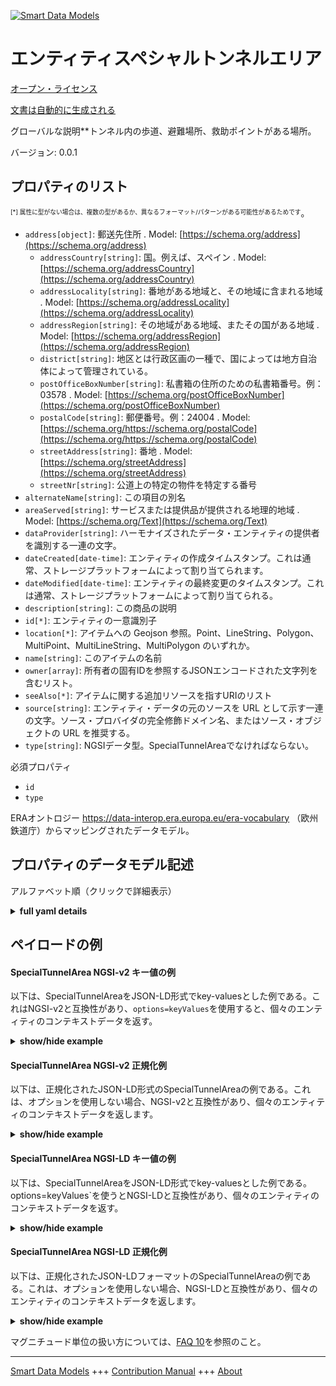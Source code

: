 <!-- 10-Header -->  
[![Smart Data Models](https://smartdatamodels.org/wp-content/uploads/2022/01/SmartDataModels_logo.png "Logo")](https://smartdatamodels.org)  
エンティティスペシャルトンネルエリア  
==================<!-- /10-Header -->  
<!-- 15-License -->  
[オープン・ライセンス](https://github.com/smart-data-models//dataModel.ERA/blob/master/SpecialTunnelArea/LICENSE.md)  
[文書は自動的に生成される](https://docs.google.com/presentation/d/e/2PACX-1vTs-Ng5dIAwkg91oTTUdt8ua7woBXhPnwavZ0FxgR8BsAI_Ek3C5q97Nd94HS8KhP-r_quD4H0fgyt3/pub?start=false&loop=false&delayms=3000#slide=id.gb715ace035_0_60)  
<!-- /15-License -->  
<!-- 20-Description -->  
グローバルな説明**トンネル内の歩道、避難場所、救助ポイントがある場所。  
バージョン: 0.0.1  
<!-- /20-Description -->  
<!-- 30-PropertiesList -->  

## プロパティのリスト  

<sup><sub>[*] 属性に型がない場合は、複数の型があるか、異なるフォーマット/パターンがある可能性があるためです</sub></sup>。  
- `address[object]`: 郵送先住所  . Model: [https://schema.org/address](https://schema.org/address)	- `addressCountry[string]`: 国。例えば、スペイン  . Model: [https://schema.org/addressCountry](https://schema.org/addressCountry)  
	- `addressLocality[string]`: 番地がある地域と、その地域に含まれる地域  . Model: [https://schema.org/addressLocality](https://schema.org/addressLocality)  
	- `addressRegion[string]`: その地域がある地域、またその国がある地域  . Model: [https://schema.org/addressRegion](https://schema.org/addressRegion)  
	- `district[string]`: 地区とは行政区画の一種で、国によっては地方自治体によって管理されている。    
	- `postOfficeBoxNumber[string]`: 私書箱の住所のための私書箱番号。例：03578  . Model: [https://schema.org/postOfficeBoxNumber](https://schema.org/postOfficeBoxNumber)  
	- `postalCode[string]`: 郵便番号。例：24004  . Model: [https://schema.org/https://schema.org/postalCode](https://schema.org/https://schema.org/postalCode)  
	- `streetAddress[string]`: 番地  . Model: [https://schema.org/streetAddress](https://schema.org/streetAddress)  
	- `streetNr[string]`: 公道上の特定の物件を特定する番号    
- `alternateName[string]`: この項目の別名  - `areaServed[string]`: サービスまたは提供品が提供される地理的地域  . Model: [https://schema.org/Text](https://schema.org/Text)- `dataProvider[string]`: ハーモナイズされたデータ・エンティティの提供者を識別する一連の文字。  - `dateCreated[date-time]`: エンティティの作成タイムスタンプ。これは通常、ストレージプラットフォームによって割り当てられます。  - `dateModified[date-time]`: エンティティの最終変更のタイムスタンプ。これは通常、ストレージプラットフォームによって割り当てられる。  - `description[string]`: この商品の説明  - `id[*]`: エンティティの一意識別子  - `location[*]`: アイテムへの Geojson 参照。Point、LineString、Polygon、MultiPoint、MultiLineString、MultiPolygon のいずれか。  - `name[string]`: このアイテムの名前  - `owner[array]`: 所有者の固有IDを参照するJSONエンコードされた文字列を含むリスト。  - `seeAlso[*]`: アイテムに関する追加リソースを指すURIのリスト  - `source[string]`: エンティティ・データの元のソースを URL として示す一連の文字。ソース・プロバイダの完全修飾ドメイン名、またはソース・オブジェクトの URL を推奨する。  - `type[string]`: NGSIデータ型。SpecialTunnelAreaでなければならない。  <!-- /30-PropertiesList -->  
<!-- 35-RequiredProperties -->  
必須プロパティ  
- `id`  - `type`  <!-- /35-RequiredProperties -->  
<!-- 40-RequiredProperties -->  
ERAオントロジー https://data-interop.era.europa.eu/era-vocabulary （欧州鉄道庁）からマッピングされたデータモデル。  
<!-- /40-RequiredProperties -->  
<!-- 50-DataModelHeader -->  
## プロパティのデータモデル記述  
アルファベット順（クリックで詳細表示）  
<!-- /50-DataModelHeader -->  
<!-- 60-ModelYaml -->  
<details><summary><strong>full yaml details</strong></summary>    
```yaml  
SpecialTunnelArea:    
  description: 'Area or location within a tunnel where  there is a walkway, evacuation and rescue points.'    
  properties:    
    address:    
      description: The mailing address    
      properties:    
        addressCountry:    
          description: 'The country. For example, Spain'    
          type: string    
          x-ngsi:    
            model: https://schema.org/addressCountry    
            type: Property    
        addressLocality:    
          description: 'The locality in which the street address is, and which is in the region'    
          type: string    
          x-ngsi:    
            model: https://schema.org/addressLocality    
            type: Property    
        addressRegion:    
          description: 'The region in which the locality is, and which is in the country'    
          type: string    
          x-ngsi:    
            model: https://schema.org/addressRegion    
            type: Property    
        district:    
          description: 'A district is a type of administrative division that, in some countries, is managed by the local government'    
          type: string    
          x-ngsi:    
            type: Property    
        postOfficeBoxNumber:    
          description: 'The post office box number for PO box addresses. For example, 03578'    
          type: string    
          x-ngsi:    
            model: https://schema.org/postOfficeBoxNumber    
            type: Property    
        postalCode:    
          description: 'The postal code. For example, 24004'    
          type: string    
          x-ngsi:    
            model: https://schema.org/https://schema.org/postalCode    
            type: Property    
        streetAddress:    
          description: The street address    
          type: string    
          x-ngsi:    
            model: https://schema.org/streetAddress    
            type: Property    
        streetNr:    
          description: Number identifying a specific property on a public street    
          type: string    
          x-ngsi:    
            type: Property    
      type: object    
      x-ngsi:    
        model: https://schema.org/address    
        type: Property    
    alternateName:    
      description: An alternative name for this item    
      type: string    
      x-ngsi:    
        type: Property    
    areaServed:    
      description: The geographic area where a service or offered item is provided    
      type: string    
      x-ngsi:    
        model: https://schema.org/Text    
        type: Property    
    dataProvider:    
      description: A sequence of characters identifying the provider of the harmonised data entity    
      type: string    
      x-ngsi:    
        type: Property    
    dateCreated:    
      description: Entity creation timestamp. This will usually be allocated by the storage platform    
      format: date-time    
      type: string    
      x-ngsi:    
        type: Property    
    dateModified:    
      description: Timestamp of the last modification of the entity. This will usually be allocated by the storage platform    
      format: date-time    
      type: string    
      x-ngsi:    
        type: Property    
    description:    
      description: A description of this item    
      type: string    
      x-ngsi:    
        type: Property    
    id:    
      anyOf:    
        - description: Identifier format of any NGSI entity    
          maxLength: 256    
          minLength: 1    
          pattern: ^[\w\-\.\{\}\$\+\*\[\]`|~^@!,:\\]+$    
          type: string    
          x-ngsi:    
            type: Property    
        - description: Identifier format of any NGSI entity    
          format: uri    
          type: string    
          x-ngsi:    
            type: Property    
      description: Unique identifier of the entity    
      x-ngsi:    
        type: Property    
    location:    
      description: 'Geojson reference to the item. It can be Point, LineString, Polygon, MultiPoint, MultiLineString or MultiPolygon'    
      oneOf:    
        - description: Geojson reference to the item. Point    
          properties:    
            bbox:    
              items:    
                type: number    
              minItems: 4    
              type: array    
            coordinates:    
              items:    
                type: number    
              minItems: 2    
              type: array    
            type:    
              enum:    
                - Point    
              type: string    
          required:    
            - type    
            - coordinates    
          title: GeoJSON Point    
          type: object    
          x-ngsi:    
            type: GeoProperty    
        - description: Geojson reference to the item. LineString    
          properties:    
            bbox:    
              items:    
                type: number    
              minItems: 4    
              type: array    
            coordinates:    
              items:    
                items:    
                  type: number    
                minItems: 2    
                type: array    
              minItems: 2    
              type: array    
            type:    
              enum:    
                - LineString    
              type: string    
          required:    
            - type    
            - coordinates    
          title: GeoJSON LineString    
          type: object    
          x-ngsi:    
            type: GeoProperty    
        - description: Geojson reference to the item. Polygon    
          properties:    
            bbox:    
              items:    
                type: number    
              minItems: 4    
              type: array    
            coordinates:    
              items:    
                items:    
                  items:    
                    type: number    
                  minItems: 2    
                  type: array    
                minItems: 4    
                type: array    
              type: array    
            type:    
              enum:    
                - Polygon    
              type: string    
          required:    
            - type    
            - coordinates    
          title: GeoJSON Polygon    
          type: object    
          x-ngsi:    
            type: GeoProperty    
        - description: Geojson reference to the item. MultiPoint    
          properties:    
            bbox:    
              items:    
                type: number    
              minItems: 4    
              type: array    
            coordinates:    
              items:    
                items:    
                  type: number    
                minItems: 2    
                type: array    
              type: array    
            type:    
              enum:    
                - MultiPoint    
              type: string    
          required:    
            - type    
            - coordinates    
          title: GeoJSON MultiPoint    
          type: object    
          x-ngsi:    
            type: GeoProperty    
        - description: Geojson reference to the item. MultiLineString    
          properties:    
            bbox:    
              items:    
                type: number    
              minItems: 4    
              type: array    
            coordinates:    
              items:    
                items:    
                  items:    
                    type: number    
                  minItems: 2    
                  type: array    
                minItems: 2    
                type: array    
              type: array    
            type:    
              enum:    
                - MultiLineString    
              type: string    
          required:    
            - type    
            - coordinates    
          title: GeoJSON MultiLineString    
          type: object    
          x-ngsi:    
            type: GeoProperty    
        - description: Geojson reference to the item. MultiLineString    
          properties:    
            bbox:    
              items:    
                type: number    
              minItems: 4    
              type: array    
            coordinates:    
              items:    
                items:    
                  items:    
                    items:    
                      type: number    
                    minItems: 2    
                    type: array    
                  minItems: 4    
                  type: array    
                type: array    
              type: array    
            type:    
              enum:    
                - MultiPolygon    
              type: string    
          required:    
            - type    
            - coordinates    
          title: GeoJSON MultiPolygon    
          type: object    
          x-ngsi:    
            type: GeoProperty    
      x-ngsi:    
        type: GeoProperty    
    name:    
      description: The name of this item    
      type: string    
      x-ngsi:    
        type: Property    
    owner:    
      description: A List containing a JSON encoded sequence of characters referencing the unique Ids of the owner(s)    
      items:    
        anyOf:    
          - description: Identifier format of any NGSI entity    
            maxLength: 256    
            minLength: 1    
            pattern: ^[\w\-\.\{\}\$\+\*\[\]`|~^@!,:\\]+$    
            type: string    
            x-ngsi:    
              type: Property    
          - description: Identifier format of any NGSI entity    
            format: uri    
            type: string    
            x-ngsi:    
              type: Property    
        description: Unique identifier of the entity    
        x-ngsi:    
          type: Property    
      type: array    
      x-ngsi:    
        type: Property    
    seeAlso:    
      description: list of uri pointing to additional resources about the item    
      oneOf:    
        - items:    
            format: uri    
            type: string    
          minItems: 1    
          type: array    
        - format: uri    
          type: string    
      x-ngsi:    
        type: Property    
    source:    
      description: 'A sequence of characters giving the original source of the entity data as a URL. Recommended to be the fully qualified domain name of the source provider, or the URL to the source object'    
      type: string    
      x-ngsi:    
        type: Property    
    type:    
      description: NGSI data type. It has to be SpecialTunnelArea    
      enum:    
        - SpecialTunnelArea    
      type: string    
      x-ngsi:    
        type: Property    
  required:    
    - id    
    - type    
  type: object    
  x-derived-from: http://data.europa.eu/949/SpecialTunnelArea    
  x-disclaimer: 'Redistribution and use in source and binary forms, with or without modification, are permitted  provided that the license conditions are met. Copyleft (c) 2023 Contributors to Smart Data Models Program'    
  x-license-url: https://github.com/smart-data-models/dataModel.ERA/blob/master/SpecialTunnelArea/LICENSE.md    
  x-model-schema: https://smart-data-models.github.io/dataModel.ERA/Certificate/schema.json    
  x-model-tags: 'ERA vocabulary, railway, train'    
  x-version: 0.0.1    
```  
</details>    
<!-- /60-ModelYaml -->  
<!-- 70-MiddleNotes -->  
<!-- /70-MiddleNotes -->  
<!-- 80-Examples -->  
## ペイロードの例  
#### SpecialTunnelArea NGSI-v2 キー値の例  
以下は、SpecialTunnelAreaをJSON-LD形式でkey-valuesとした例である。これはNGSI-v2と互換性があり、`options=keyValues`を使用すると、個々のエンティティのコンテキストデータを返す。  
<details><summary><strong>show/hide example</strong></summary>    
```json  
{  
  "id": "urn:ngsi-ld:SpecialTunnelArea:id:LFLJ:85738742",  
  "dateCreated": "1988-01-11T13:27:45Z",  
  "dateModified": "2010-12-08T20:17:03Z",  
  "source": "Owner kid middle worry po",  
  "name": "Idea able accept. Always four majority education wait. South east t",  
  "alternateName": "Program teacher speech police mission word. System according within wall use side performance off. Travel oil organization traditional two.",  
  "description": "Center these own security subject ability once. Catch animal office poor.",  
  "dataProvider": "Middle to quickly industry cell. Skin many research system service. View population inside help wall list serve.",  
  "owner": [  
    "urn:ngsi-ld:SpecialTunnelArea:items:WFVO:31498652",  
    "urn:ngsi-ld:SpecialTunnelArea:items:ZFBW:53633422"  
  ],  
  "seeAlso": [  
    "urn:ngsi-ld:SpecialTunnelArea:items:GMKJ:39779882"  
  ],  
  "location": {  
    "type": "Point",  
    "coordinates": [  
      -4.1411545,  
      -167.120745  
    ]  
  },  
  "address": {  
    "streetAddress": "Build next e",  
    "addressLocality": "Special campaign he two final actually before treat. Continue miss be young ",  
    "addressRegion": "Upon writer local bring last agent seem. Wind participant seem ask try various image.",  
    "addressCountry": "Trouble phone be. Health last brother attack defense power identify.",  
    "postalCode": "Environmental bag officer do ball. Soc",  
    "postOfficeBoxNumber": "Arrive question describe throughout official contain which. Wife as te",  
    "streetNr": "Focus still amount him individual number ground. Piece chair opportunity most become.",  
    "district": "Pattern over scientist important"  
  },  
  "areaServed": "Current upon put current. His find imagine high course why sea.",  
  "type": "SpecialTunnelArea",  
  "context": [  
    "https://raw.githubusercontent.com/smart-data-models/dataModel.ERA/master/context.jsonld"  
  ]  
}  
```  
</details>  
#### SpecialTunnelArea NGSI-v2 正規化例  
以下は、正規化されたJSON-LD形式のSpecialTunnelAreaの例である。これは、オプションを使用しない場合、NGSI-v2と互換性があり、個々のエンティティのコンテキストデータを返します。  
<details><summary><strong>show/hide example</strong></summary>    
```json  
{  
  "id": "urn:ngsi-ld:SpecialTunnelArea:id:LFLJ:85738742",  
  "dateCreated": {  
    "type": "DateTime",  
    "value": "1988-01-11T13:27:45Z"  
  },  
  "dateModified": {  
    "type": "DateTime",  
    "value": "2010-12-08T20:17:03Z"  
  },  
  "source": {  
    "type": "Text",  
    "value": "Owner kid middle worry po"  
  },  
  "name": {  
    "type": "Text",  
    "value": "Idea able accept. Always four majority education wait. South east t"  
  },  
  "alternateName": {  
    "type": "Text",  
    "value": "Program teacher speech police mission word. System according within wall use side performance off. Travel oil organization traditional two."  
  },  
  "description": {  
    "type": "Text",  
    "value": "Center these own security subject ability once. Catch animal office poor."  
  },  
  "dataProvider": {  
    "type": "Text",  
    "value": "Middle to quickly industry cell. Skin many research system service. View population inside help wall list serve."  
  },  
  "owner": {  
    "type": "StructuredValue",  
    "value": [  
      "urn:ngsi-ld:SpecialTunnelArea:items:WFVO:31498652",  
      "urn:ngsi-ld:SpecialTunnelArea:items:ZFBW:53633422"  
    ]  
  },  
  "seeAlso": {  
    "type": "StructuredValue",  
    "value": [  
      "urn:ngsi-ld:SpecialTunnelArea:items:GMKJ:39779882"  
    ]  
  },  
  "location": {  
    "type": "geo:json",  
    "value": {  
      "type": "Point",  
      "coordinates": {  
        "type": "StructuredValue",  
        "value": [  
          -4.1411545,  
          -167.120745  
        ]  
      }  
    }  
  },  
  "address": {  
    "type": "StructuredValue",  
    "value": {  
      "streetAddress": {  
        "type": "Text",  
        "value": "Build next e"  
      },  
      "addressLocality": {  
        "type": "Text",  
        "value": "Special campaign he two final actually before treat. Continue miss be young "  
      },  
      "addressRegion": {  
        "type": "Text",  
        "value": "Upon writer local bring last agent seem. Wind participant seem ask try various image."  
      },  
      "addressCountry": {  
        "type": "Text",  
        "value": "Trouble phone be. Health last brother attack defense power identify."  
      },  
      "postalCode": {  
        "type": "Text",  
        "value": "Environmental bag officer do ball. Soc"  
      },  
      "postOfficeBoxNumber": {  
        "type": "Text",  
        "value": "Arrive question describe throughout official contain which. Wife as te"  
      },  
      "streetNr": {  
        "type": "Text",  
        "value": "Focus still amount him individual number ground. Piece chair opportunity most become."  
      },  
      "district": {  
        "type": "Text",  
        "value": "Pattern over scientist important"  
      }  
    }  
  },  
  "areaServed": {  
    "type": "Text",  
    "value": "Current upon put current. His find imagine high course why sea."  
  },  
  "type": "SpecialTunnelArea",  
  "context": {  
    "type": "StructuredValue",  
    "value": [  
      "https://raw.githubusercontent.com/smart-data-models/dataModel.ERA/master/context.jsonld"  
    ]  
  }  
}  
```  
</details>  
#### SpecialTunnelArea NGSI-LD キー値の例  
以下は、SpecialTunnelAreaをJSON-LD形式でkey-valuesとした例である。options=keyValues`を使うとNGSI-LDと互換性があり、個々のエンティティのコンテキストデータを返す。  
<details><summary><strong>show/hide example</strong></summary>    
```json  
{  
  "id": "urn:ngsi-ld:SpecialTunnelArea:id:LFLJ:85738742",  
  "dateCreated": "1988-01-11T13:27:45Z",  
  "dateModified": "2010-12-08T20:17:03Z",  
  "source": "Owner kid middle worry po",  
  "name": "Idea able accept. Always four majority education wait. South east t",  
  "alternateName": "Program teacher speech police mission word. System according within wall use side performance off. Travel oil organization traditional two.",  
  "description": "Center these own security subject ability once. Catch animal office poor.",  
  "dataProvider": "Middle to quickly industry cell. Skin many research system service. View population inside help wall list serve.",  
  "owner": [  
    "urn:ngsi-ld:SpecialTunnelArea:items:WFVO:31498652",  
    "urn:ngsi-ld:SpecialTunnelArea:items:ZFBW:53633422"  
  ],  
  "seeAlso": [  
    "urn:ngsi-ld:SpecialTunnelArea:items:GMKJ:39779882"  
  ],  
  "location": {  
    "type": "Point",  
    "coordinates": [  
      -4.1411545,  
      -167.120745  
    ]  
  },  
  "address": {  
    "streetAddress": "Build next e",  
    "addressLocality": "Special campaign he two final actually before treat. Continue miss be young ",  
    "addressRegion": "Upon writer local bring last agent seem. Wind participant seem ask try various image.",  
    "addressCountry": "Trouble phone be. Health last brother attack defense power identify.",  
    "postalCode": "Environmental bag officer do ball. Soc",  
    "postOfficeBoxNumber": "Arrive question describe throughout official contain which. Wife as te",  
    "streetNr": "Focus still amount him individual number ground. Piece chair opportunity most become.",  
    "district": "Pattern over scientist important"  
  },  
  "areaServed": "Current upon put current. His find imagine high course why sea.",  
  "type": "SpecialTunnelArea",  
  "@context": [  
    "https://smartdatamodels.org/context.jsonld"  
  ],  
  "context": [  
    "https://raw.githubusercontent.com/smart-data-models/dataModel.ERA/master/context.jsonld"  
  ]  
}  
```  
</details>  
#### SpecialTunnelArea NGSI-LD 正規化例  
以下は、正規化されたJSON-LDフォーマットのSpecialTunnelAreaの例である。これは、オプションを使用しない場合、NGSI-LDと互換性があり、個々のエンティティのコンテキストデータを返します。  
<details><summary><strong>show/hide example</strong></summary>    
```json  
{  
  "id": "urn:ngsi-ld:SpecialTunnelArea:id:INWI:10579735",  
  "dateCreated": {  
    "type": "Property",  
    "value": {  
      "@type": "DateTime",  
      "@value": "1992-01-22T20:24:35Z"  
    }  
  },  
  "dateModified": {  
    "type": "Property",  
    "value": {  
      "@type": "DateTime",  
      "@value": "1980-02-15T17:27:55Z"  
    }  
  },  
  "source": {  
    "type": "Property",  
    "value": "Three consumer rise certain and. Share operation "  
  },  
  "name": {  
    "type": "Property",  
    "value": "Should program heart effort often not. Black though believe theory choice travel level. Positive big right beat television respond run."  
  },  
  "alternateName": {  
    "type": "Property",  
    "value": "Commercial share budget. Mention industry build."  
  },  
  "description": {  
    "type": "Property",  
    "value": "Friend save analysis event. Summer hospital box site hold matter agency. Measure gun"  
  },  
  "dataProvider": {  
    "type": "Property",  
    "value": "Arrive read pattern be despite second matter. Thank teach oil his."  
  },  
  "owner": {  
    "type": "Property",  
    "value": [  
      "urn:ngsi-ld:SpecialTunnelArea:items:TUJB:41707682",  
      "urn:ngsi-ld:SpecialTunnelArea:items:UXYT:76593602"  
    ]  
  },  
  "seeAlso": {  
    "type": "Property",  
    "value": [  
      "urn:ngsi-ld:SpecialTunnelArea:items:JGSZ:99017778"  
    ]  
  },  
  "location": {  
    "type": "Property",  
    "value": {  
      "type": "Point",  
      "coordinates": [  
        57.77738,  
        -119.777978  
      ]  
    }  
  },  
  "address": {  
    "type": "Property",  
    "value": {  
      "streetAddress": "On boy cell night. Sit stage difficult take onto best.",  
      "addressLocality": "East south bill former business federal argue. These machine their war. Vote because born natural",  
      "addressRegion": "Eye occur contain rest. Determine child interest action boy begin more.",  
      "addressCountry": "On home time left. Rather necessary talk same almost. Card computer see security.",  
      "postalCode": "State positive assume themselves media. Tax food while. Write eye st",  
      "postOfficeBoxNumber": "Role call wrong arrive marriage meet authority foreign. Show paper difficult really increase. Difference company free medical rich.",  
      "streetNr": "Use but left assume. Safe be during soldier. Natural success before begin part.",  
      "district": "White hand we return less. Product movie season man."  
    }  
  },  
  "areaServed": {  
    "type": "Property",  
    "value": "Those production act story gun necessary such. Almost space without. Herself pressure miss anyone contain car."  
  },  
  "type": "SpecialTunnelArea",  
  "@context": [  
    "https://smartdatamodels.org/context.jsonld"  
  ],  
  "context": [  
    "https://raw.githubusercontent.com/smart-data-models/dataModel.ERA/master/context.jsonld"  
  ]  
}  
```  
</details><!-- /80-Examples -->  
<!-- 90-FooterNotes -->  
<!-- /90-FooterNotes -->  
<!-- 95-Units -->  
マグニチュード単位の扱い方については、[FAQ 10](https://smartdatamodels.org/index.php/faqs/)を参照のこと。  
<!-- /95-Units -->  
<!-- 97-LastFooter -->  
---  
[Smart Data Models](https://smartdatamodels.org) +++ [Contribution Manual](https://bit.ly/contribution_manual) +++ [About](https://bit.ly/Introduction_SDM)<!-- /97-LastFooter -->  
